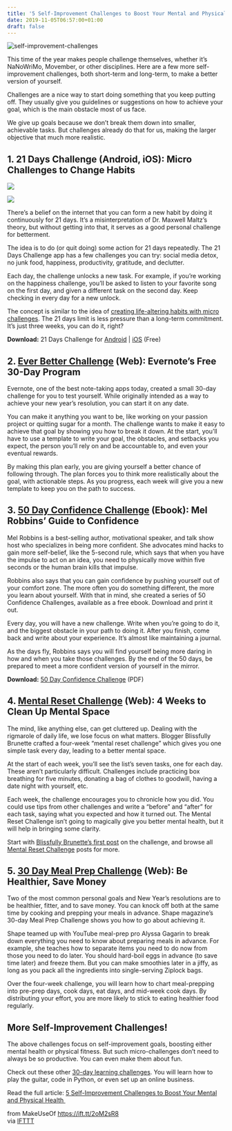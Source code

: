 ```yaml
---
title: '5 Self-Improvement Challenges to Boost Your Mental and Physical Health '
date: 2019-11-05T06:57:00+01:00
draft: false
---
```


![self-improvement-challenges](https://static.makeuseof.com/wp-content/uploads/2019/11/self-improvement-challenges.jpg)

This time of the year makes people challenge themselves, whether it’s NaNoWriMo, Movember, or other disciplines. Here are a few more self-improvement challenges, both short-term and long-term, to make a better version of yourself.

Challenges are a nice way to start doing something that you keep putting off. They usually give you guidelines or suggestions on how to achieve your goal, which is the main obstacle most of us face.

We give up goals because we don’t break them down into smaller, achievable tasks. But challenges already do that for us, making the larger objective that much more realistic.

1\. 21 Days Challenge (Android, iOS): Micro Challenges to Change Habits
-----------------------------------------------------------------------

[![](//static.makeuseof.com/wp-content/uploads/2019/11/self-improvement-challenges-21-days-challenge-1-310x671.png)](//static.makeuseof.com/wp-content/uploads/2019/11/self-improvement-challenges-21-days-challenge-1.png)

[![](//static.makeuseof.com/wp-content/uploads/2019/11/self-improvement-challenges-21-days-challenge-2-310x671.png)](//static.makeuseof.com/wp-content/uploads/2019/11/self-improvement-challenges-21-days-challenge-2.png)

There’s a belief on the internet that you can form a new habit by doing it continuously for 21 days. It’s a misinterpretation of Dr. Maxwell Maltz’s theory, but without getting into that, it serves as a good personal challenge for betterment.

The idea is to do (or quit doing) some action for 21 days repeatedly. The 21 Days Challenge app has a few challenges you can try: social media detox, no junk food, happiness, productivity, gratitude, and declutter.

Each day, the challenge unlocks a new task. For example, if you’re working on the happiness challenge, you’ll be asked to listen to your favorite song on the first day, and given a different task on the second day. Keep checking in every day for a new unlock.

The concept is similar to the idea of [creating life-altering habits with micro challenges](//www.makeuseof.com/tag/new-habit-micro-challenge/). The 21 days limit is less pressure than a long-term commitment. It’s just three weeks, you can do it, right?

**Download:** 21 Days Challenge for [Android](https://play.google.com/store/apps/details?id=com.limatech.dayschallenge.dayschallenge) | [iOS](https://apps.apple.com/app/id1485458184) (Free)

2\. [Ever Better Challenge](https://go.evernote.com/everbetterchallenge) (Web): Evernote’s Free 30-Day Program
--------------------------------------------------------------------------------------------------------------

Evernote, one of the best note-taking apps today, created a small 30-day challenge for you to test yourself. While originally intended as a way to achieve your new year’s resolution, you can start it on any date.

You can make it anything you want to be, like working on your passion project or quitting sugar for a month. The challenge wants to make it easy to achieve that goal by showing you how to break it down. At the start, you’ll have to use a template to write your goal, the obstacles, and setbacks you expect, the person you’ll rely on and be accountable to, and even your eventual rewards.

By making this plan early, you are giving yourself a better chance of following through. The plan forces you to think more realistically about the goal, with actionable steps. As you progress, each week will give you a new template to keep you on the path to success.

3\. [50 Day Confidence Challenge](https://www.dropbox.com/s/uo9p7lsns4a2wx9/Confidence_Challenges.pdf?dl=0&__s=6nsdzoqvpamrphgz6hi4) (Ebook): Mel Robbins’ Guide to Confidence
------------------------------------------------------------------------------------------------------------------------------------------------------------------------------

Mel Robbins is a best-selling author, motivational speaker, and talk show host who specializes in being more confident. She advocates mind hacks to gain more self-belief, like the 5-second rule, which says that when you have the impulse to act on an idea, you need to physically move within five seconds or the human brain kills that impulse.

Robbins also says that you can gain confidence by pushing yourself out of your comfort zone. The more often you do something different, the more you learn about yourself. With that in mind, she created a series of 50 Confidence Challenges, available as a free ebook. Download and print it out.

Every day, you will have a new challenge. Write when you’re going to do it, and the biggest obstacle in your path to doing it. After you finish, come back and write about your experience. It’s almost like maintaining a journal.

As the days fly, Robbins says you will find yourself being more daring in how and when you take those challenges. By the end of the 50 days, be prepared to meet a more confident version of yourself in the mirror.

**Download:** [50 Day Confidence Challenge](https://www.dropbox.com/s/uo9p7lsns4a2wx9/Confidence_Challenges.pdf?dl=0&__s=6nsdzoqvpamrphgz6hi4) (PDF)

4\. [Mental Reset Challenge](https://blissfullybrunette.com/mental-reset-challenge-3/) (Web): 4 Weeks to Clean Up Mental Space
------------------------------------------------------------------------------------------------------------------------------

The mind, like anything else, can get cluttered up. Dealing with the rigmarole of daily life, we lose focus on what matters. Blogger Blissfully Brunette crafted a four-week “mental reset challenge” which gives you one simple task every day, leading to a better mental space.

At the start of each week, you’ll see the list’s seven tasks, one for each day. These aren’t particularly difficult. Challenges include practicing box breathing for five minutes, donating a bag of clothes to goodwill, having a date night with yourself, etc.

Each week, the challenge encourages you to chronicle how you did. You could use tips from other challenges and write a “before” and “after” for each task, saying what you expected and how it turned out. The Mental Reset Challenge isn’t going to magically give you better mental health, but it will help in bringing some clarity.

Start with [Blissfully Brunette’s first post](https://blissfullybrunette.com/mental-reset-challenge-3/) on the challenge, and browse all [Mental Reset Challenge](https://blissfullybrunette.com/tag/mentalresetchallenge/) posts for more.

5\. [30 Day Meal Prep Challenge](https://www.shape.com/healthy-eating/cooking-ideas/30-day-meal-prep-challenge-tips-recipes-for-beginners) (Web): Be Healthier, Save Money
--------------------------------------------------------------------------------------------------------------------------------------------------------------------------

Two of the most common personal goals and New Year’s resolutions are to be healthier, fitter, and to save money. You can knock off both at the same time by cooking and prepping your meals in advance. Shape magazine’s 30-day Meal Prep Challenge shows you how to go about achieving it.

Shape teamed up with YouTube meal-prep pro Alyssa Gagarin to break down everything you need to know about preparing meals in advance. For example, she teaches how to separate items you need to do now from those you need to do later. You should hard-boil eggs in advance (to save time later) and freeze them. But you can make smoothies later in a jiffy, as long as you pack all the ingredients into single-serving Ziplock bags.

Over the four-week challenge, you will learn how to chart meal-prepping into pre-prep days, cook days, eat days, and mid-week cook days. By distributing your effort, you are more likely to stick to eating healthier food regularly.

More Self-Improvement Challenges!
---------------------------------

The above challenges focus on self-improvement goals, boosting either mental health or physical fitness. But such micro-challenges don’t need to always be so productive. You can even make them about fun.

Check out these other [30-day learning challenges](//www.makeuseof.com/tag/30-day-learning-challenges-year/). You will learn how to play the guitar, code in Python, or even set up an online business.

Read the full article: [5 Self-Improvement Challenges to Boost Your Mental and Physical Health ](https://www.makeuseof.com/tag/self-improvement-challenges-boost-mental-physical-health/)

  
  
from MakeUseOf https://ift.tt/2oM2sR8  
via [IFTTT](https://ifttt.com/?ref=da&site=blogger)